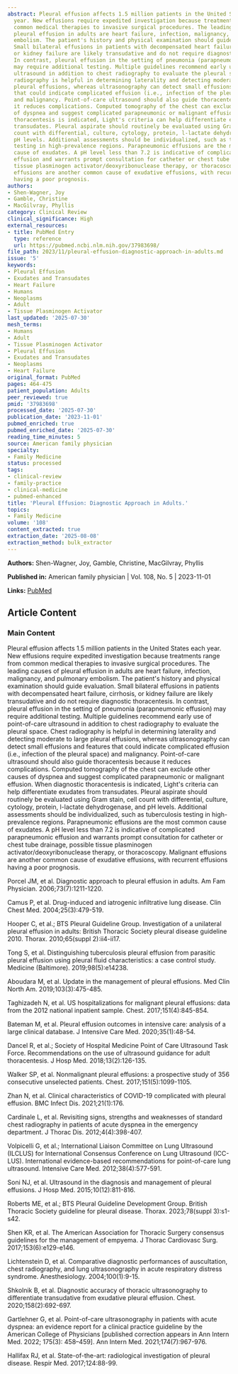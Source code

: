 ```yaml
---
abstract: Pleural effusion affects 1.5 million patients in the United States each
  year. New effusions require expedited investigation because treatments range from
  common medical therapies to invasive surgical procedures. The leading causes of
  pleural effusion in adults are heart failure, infection, malignancy, and pulmonary
  embolism. The patient's history and physical examination should guide evaluation.
  Small bilateral effusions in patients with decompensated heart failure, cirrhosis,
  or kidney failure are likely transudative and do not require diagnostic thoracentesis.
  In contrast, pleural effusion in the setting of pneumonia (parapneumonic effusion)
  may require additional testing. Multiple guidelines recommend early use of point-of-care
  ultrasound in addition to chest radiography to evaluate the pleural space. Chest
  radiography is helpful in determining laterality and detecting moderate to large
  pleural effusions, whereas ultrasonography can detect small effusions and features
  that could indicate complicated effusion (i.e., infection of the pleural space)
  and malignancy. Point-of-care ultrasound should also guide thoracentesis because
  it reduces complications. Computed tomography of the chest can exclude other causes
  of dyspnea and suggest complicated parapneumonic or malignant effusion. When diagnostic
  thoracentesis is indicated, Light's criteria can help differentiate exudates from
  transudates. Pleural aspirate should routinely be evaluated using Gram stain, cell
  count with differential, culture, cytology, protein, l-lactate dehydrogenase, and
  pH levels. Additional assessments should be individualized, such as tuberculosis
  testing in high-prevalence regions. Parapneumonic effusions are the most common
  cause of exudates. A pH level less than 7.2 is indicative of complicated parapneumonic
  effusion and warrants prompt consultation for catheter or chest tube drainage, possible
  tissue plasminogen activator/deoxyribonuclease therapy, or thoracoscopy. Malignant
  effusions are another common cause of exudative effusions, with recurrent effusions
  having a poor prognosis.
authors:
- Shen-Wagner, Joy
- Gamble, Christine
- MacGilvray, Phyllis
category: Clinical Review
clinical_significance: High
external_resources:
- title: PubMed Entry
  type: reference
  url: https://pubmed.ncbi.nlm.nih.gov/37983698/
file_path: 2023/11/pleural-effusion-diagnostic-approach-in-adults.md
issue: '5'
keywords:
- Pleural Effusion
- Exudates and Transudates
- Heart Failure
- Humans
- Neoplasms
- Adult
- Tissue Plasminogen Activator
last_updated: '2025-07-30'
mesh_terms:
- Humans
- Adult
- Tissue Plasminogen Activator
- Pleural Effusion
- Exudates and Transudates
- Neoplasms
- Heart Failure
original_format: PubMed
pages: 464-475
patient_population: Adults
peer_reviewed: true
pmid: '37983698'
processed_date: '2025-07-30'
publication_date: '2023-11-01'
pubmed_enriched: true
pubmed_enriched_date: '2025-07-30'
reading_time_minutes: 5
source: American family physician
specialty:
- Family Medicine
status: processed
tags:
- clinical-review
- family-practice
- clinical-medicine
- pubmed-enhanced
title: 'Pleural Effusion: Diagnostic Approach in Adults.'
topics:
- Family Medicine
volume: '108'
content_extracted: true
extraction_date: '2025-08-08'
extraction_method: bulk_extractor
---
```


**Authors:** Shen-Wagner, Joy, Gamble, Christine, MacGilvray, Phyllis

**Published in:** American family physician | Vol. 108, No. 5 | 2023-11-01

**Links:** [PubMed](https://pubmed.ncbi.nlm.nih.gov/37983698/)


## Article Content


### Main Content


Pleural effusion affects 1.5 million patients in the United States each year. New effusions require expedited investigation because treatments range from common medical therapies to invasive surgical procedures. The leading causes of pleural effusion in adults are heart failure, infection, malignancy, and pulmonary embolism. The patient's history and physical examination should guide evaluation. Small bilateral effusions in patients with decompensated heart failure, cirrhosis, or kidney failure are likely transudative and do not require diagnostic thoracentesis. In contrast, pleural effusion in the setting of pneumonia (parapneumonic effusion) may require additional testing. Multiple guidelines recommend early use of point-of-care ultrasound in addition to chest radiography to evaluate the pleural space. Chest radiography is helpful in determining laterality and detecting moderate to large pleural effusions, whereas ultrasonography can detect small effusions and features that could indicate complicated effusion (i.e., infection of the pleural space) and malignancy. Point-of-care ultrasound should also guide thoracentesis because it reduces complications. Computed tomography of the chest can exclude other causes of dyspnea and suggest complicated parapneumonic or malignant effusion. When diagnostic thoracentesis is indicated, Light's criteria can help differentiate exudates from transudates. Pleural aspirate should routinely be evaluated using Gram stain, cell count with differential, culture, cytology, protein, l-lactate dehydrogenase, and pH levels. Additional assessments should be individualized, such as tuberculosis testing in high-prevalence regions. Parapneumonic effusions are the most common cause of exudates. A pH level less than 7.2 is indicative of complicated parapneumonic effusion and warrants prompt consultation for catheter or chest tube drainage, possible tissue plasminogen activator/deoxyribonuclease therapy, or thoracoscopy. Malignant effusions are another common cause of exudative effusions, with recurrent effusions having a poor prognosis.

Porcel JM, et al. Diagnostic approach to pleural effusion in adults. Am Fam Physician. 2006;73(7):1211-1220.

Camus P, et al. Drug-induced and iatrogenic infiltrative lung disease. Clin Chest Med. 2004;25(3):479-519.

Hooper C, et al.; BTS Pleural Guideline Group. Investigation of a unilateral pleural effusion in adults: British Thoracic Society pleural disease guideline 2010. Thorax. 2010;65(suppl 2):ii4-ii17.

Tong S, et al. Distinguishing tuberculosis pleural effusion from parasitic pleural effusion using pleural fluid characteristics: a case control study. Medicine (Baltimore). 2019;98(5):e14238.

Aboudara M, et al. Update in the management of pleural effusions. Med Clin North Am. 2019;103(3):475-485.

Taghizadeh N, et al. US hospitalizations for malignant pleural effusions: data from the 2012 national inpatient sample. Chest. 2017;151(4):845-854.

Bateman M, et al. Pleural effusion outcomes in intensive care: analysis of a large clinical database. J Intensive Care Med. 2020;35(1):48-54.

Dancel R, et al.; Society of Hospital Medicine Point of Care Ultrasound Task Force. Recommendations on the use of ultrasound guidance for adult thoracentesis. J Hosp Med. 2018;13(2):126-135.

Walker SP, et al. Nonmalignant pleural effusions: a prospective study of 356 consecutive unselected patients. Chest. 2017;151(5):1099-1105.

Zhan N, et al. Clinical characteristics of COVID-19 complicated with pleural effusion. BMC Infect Dis. 2021;21(1):176.

Cardinale L, et al. Revisiting signs, strengths and weaknesses of standard chest radiography in patients of acute dyspnea in the emergency department. J Thorac Dis. 2012;4(4):398-407.

Volpicelli G, et al.; International Liaison Committee on Lung Ultrasound (ILCLUS) for International Consensus Conference on Lung Ultrasound (ICC-LUS). International evidence-based recommendations for point-of-care lung ultrasound. Intensive Care Med. 2012;38(4):577-591.

Soni NJ, et al. Ultrasound in the diagnosis and management of pleural effusions. J Hosp Med. 2015;10(12):811-816.

Roberts ME, et al.; BTS Pleural Guideline Development Group. British Thoracic Society guideline for pleural disease. Thorax. 2023;78(suppl 3):s1-s42.

Shen KR, et al. The American Association for Thoracic Surgery consensus guidelines for the management of empyema. J Thorac Cardiovasc Surg. 2017;153(6):e129-e146.

Lichtenstein D, et al. Comparative diagnostic performances of auscultation, chest radiography, and lung ultrasonography in acute respiratory distress syndrome. Anesthesiology. 2004;100(1):9-15.

Shkolnik B, et al. Diagnostic accuracy of thoracic ultrasonography to differentiate transudative from exudative pleural effusion. Chest. 2020;158(2):692-697.

Gartlehner G, et al. Point-of-care ultrasonography in patients with acute dyspnea: an evidence report for a clinical practice guideline by the American College of Physicians [published correction appears in Ann Intern Med. 2022; 175(3): 458–459]. Ann Intern Med. 2021;174(7):967-976.

Hallifax RJ, et al. State-of-the-art: radiological investigation of pleural disease. Respir Med. 2017;124:88-99.